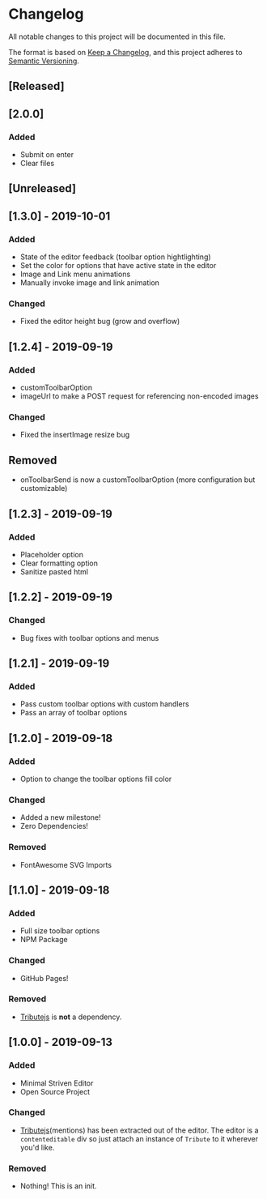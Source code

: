 # Changelog
All notable changes to this project will be documented in this file.

The format is based on [Keep a Changelog](https://keepachangelog.com/en/1.0.0/),
and this project adheres to [Semantic Versioning](https://semver.org/spec/v2.0.0.html).

## [Released]

## [2.0.0]

### Added
- Submit on enter
- Clear files

## [Unreleased]

## [1.3.0] - 2019-10-01

### Added
- State of the editor feedback (toolbar option hightlighting)
- Set the color for options that have active state in the editor
- Image and Link menu animations
- Manually invoke image and link animation

### Changed
- Fixed the editor height bug (grow and overflow)

## [1.2.4] - 2019-09-19
### Added
- customToolbarOption
- imageUrl to make a POST request for referencing non-encoded images

### Changed
- Fixed the insertImage resize bug

## Removed
- onToolbarSend is now a customToolbarOption (more configuration but customizable)

## [1.2.3] - 2019-09-19
### Added
- Placeholder option
- Clear formatting option
- Sanitize pasted html

## [1.2.2] - 2019-09-19
### Changed
- Bug fixes with toolbar options and menus

## [1.2.1] - 2019-09-19
### Added
- Pass custom toolbar options with custom handlers
- Pass an array of toolbar options

## [1.2.0] - 2019-09-18
### Added
- Option to change the toolbar options fill color

### Changed
- Added a new milestone!
- Zero Dependencies!

### Removed
- FontAwesome SVG Imports

## [1.1.0] - 2019-09-18
### Added
- Full size toolbar options
- NPM Package

### Changed
- GitHub Pages!

### Removed
- [Tributejs](https://github.com/zurb/tribute) is **not** a dependency.

## [1.0.0] - 2019-09-13
### Added
- Minimal Striven Editor
- Open Source Project

### Changed
- [Tributejs](https://github.com/zurb/tribute)(mentions) has been extracted out of the editor. The editor is a ```contenteditable``` div so just attach an instance of ```Tribute``` to it wherever you'd like.

### Removed
- Nothing! This is an init.
